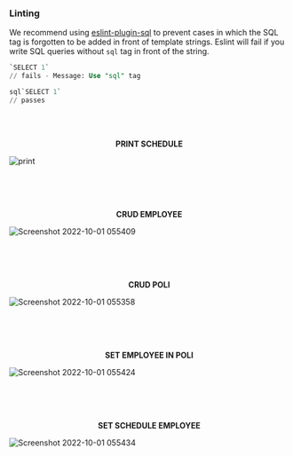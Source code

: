 ### Linting

We recommend using [eslint-plugin-sql](https://github.com/gajus/eslint-plugin-sql#eslint-plugin-sql-rules-no-unsafe-query) to prevent cases in which the SQL tag is forgotten to be added in front of template strings. Eslint will fail if you write SQL queries without `sql` tag in front of the string.

```sql
`SELECT 1`
// fails - Message: Use "sql" tag

sql`SELECT 1`
// passes
```

<br><br>
<p align="center">
    <b>PRINT SCHEDULE</b>
</p>


![print](https://user-images.githubusercontent.com/37862470/193366489-8b897bcc-000e-4fa7-aaed-cb392a571e0b.png)

<br>
<br>
<br>
<p align="center">
    <b>
    CRUD EMPLOYEE
    </b>
</p>

![Screenshot 2022-10-01 055409](https://user-images.githubusercontent.com/37862470/193366987-f5413933-4c76-403d-97ee-e4fd55db83ce.png)

<br>
<br>
<br>
<p align="center">
    <b>
    CRUD POLI
    </b>
</p>

![Screenshot 2022-10-01 055358](https://user-images.githubusercontent.com/37862470/193367252-6a785f22-d342-4bc7-a255-f13dbc38c8ac.png)

<br>
<br>
<br>
<p align="center">
    <b>
    SET EMPLOYEE IN POLI
    </b>
</p>

![Screenshot 2022-10-01 055424](https://user-images.githubusercontent.com/37862470/193367387-0dff4908-d549-4249-a688-2cf0d5e087ef.png)

<br>
<br>
<br>
<p align="center">
    <b>
    SET SCHEDULE EMPLOYEE
    </b>
</p>

![Screenshot 2022-10-01 055434](https://user-images.githubusercontent.com/37862470/193367451-60632d45-3c64-4eed-a9cc-f835c009eee9.png)



